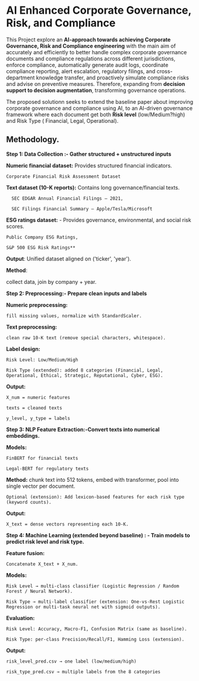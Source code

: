 # AI Enhanced Corporate Governance, Risk, and Compliance

This Project explore an **AI-approach towards achieving Corporate Governance, Risk and Compliance engineering** with the main aim of accurately and efficiently to better handle complex corporate governance documents and compliance regulations across different jurisdictions, enforce compliance, automatically generate audit logs, coordinate compliance reporting, alert escalation, regulatory filings, and cross-department knowledge transfer, and proactively simulate compliance risks and advise on preventive measures. Therefore, expanding from **decision support to decision augmentation**, transforming governance operations. 

The proposed solutionn seeks to extend the baseline paper about improving corporate governance and compliance using AI, to an AI-driven governance framework where each document get both **Risk level** (low/Medium?high) and Risk Type ( Financial, Legal, Operational).

## Methodology.

**Step 1: Data Collection :- Gather structured + unstructured inputs**

  **Numeric financial dataset:** Provides structured financial indicators.
  
    Corporate Financial Risk Assessment Dataset 

  **Text dataset (10-K reports):** Contains long governance/financial texts.
  
      SEC EDGAR Annual Financial Filings – 2021, 
      
      SEC Filings Financial Summary – Apple/Tesla/Microsoft
      
  
  **ESG ratings dataset:** - Provides governance, environmental, and social risk scores. 
  
    Public Company ESG Ratings, 
    
    S&P 500 ESG Risk Ratings** 

**Output**: 
  Unified dataset aligned on ('ticker', 'year').

**Method**: 

  collect data, join by company + year.
  

**Step 2: Preprocessing:- Prepare clean inputs and labels**

  **Numeric preprocessing:** 
  
    fill missing values, normalize with StandardScaler.

  **Text preprocessing:** 
  
    clean raw 10-K text (remove special characters, whitespace).

  **Label design:**
  
    Risk Level: Low/Medium/High
      
    Risk Type (extended): added 8 categories (Financial, Legal, Operational, Ethical, Strategic, Reputational, Cyber, ESG).

      
  **Output:**

    X_num = numeric features
  
    texts = cleaned texts

    y_level, y_type = labels
    

**Step 3: NLP Feature Extraction:-Convert texts into numerical embeddings.**

  **Models:**
  
    FinBERT for financial texts
    
    Legal-BERT for regulatory texts

  **Method:**
    chunk text into 512 tokens, embed with transformer, pool into single vector per document.
  
    Optional (extension): Add lexicon-based features for each risk type (keyword counts).
  
  **Output:**
  
    X_text = dense vectors representing each 10-K.
    

**Step 4: Machine Learning (extended beyond baseline) : - Train models to predict risk level and risk type.**

  **Feature fusion:**
  
    Concatenate X_text + X_num.

  **Models:**

    Risk Level → multi-class classifier (Logistic Regression / Random Forest / Neural Network).

    Risk Type → multi-label classifier (extension: One-vs-Rest Logistic Regression or multi-task neural net with sigmoid outputs).
  
  **Evaluation:**

    Risk Level: Accuracy, Macro-F1, Confusion Matrix (same as baseline).

    Risk Type: per-class Precision/Recall/F1, Hamming Loss (extension).
  
  **Output:**

    risk_level_pred.csv → one label (low/medium/high)

    risk_type_pred.csv → multiple labels from the 8 categories


